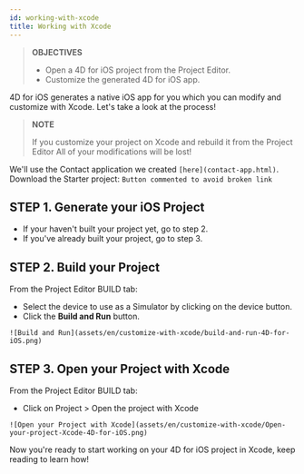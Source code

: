 ```yaml
---
id: working-with-xcode
title: Working with Xcode
---
```


> **OBJECTIVES**
> 
> * Open a 4D for iOS project from the Project Editor.
> * Customize the generated 4D for iOS app.

4D for iOS generates a native iOS app for you which you can modify and customize with Xcode. Let's take a look at the process!

> **NOTE**
> 
> If you customize your project on Xcode and rebuild it from the Project Editor All of your modifications will be lost!


We'll use the Contact application we created `[here](contact-app.html)`. Download the Starter project: `Button commented to avoid broken link`
<!-- <div style= {{ textAlign: "center", marginTop: "20px", marginBottom: "20px" }}>
<a className="button button--primary"
href="../assets/en/customize-with-xcode/ContactStarter.zip">Starter project</a>
</div> -->

## STEP 1. Generate your iOS Project

* If your haven't built your project yet, go to step 2.
* If you've already built your project, go to step 3.

## STEP 2. Build your Project

From the Project Editor BUILD tab:

* Select the device to use as a Simulator by clicking on the device button.
* Click the **Build and Run** button.

`![Build and Run](assets/en/customize-with-xcode/build-and-run-4D-for-iOS.png)`

## STEP 3. Open your Project with Xcode

From the Project Editor BUILD tab:

* Click on Project > Open the project with Xcode

`![Open your Project with Xcode](assets/en/customize-with-xcode/Open-your-project-Xcode-4D-for-iOS.png)`

Now you're ready to start working on your 4D for iOS project in Xcode, keep reading to learn how!
